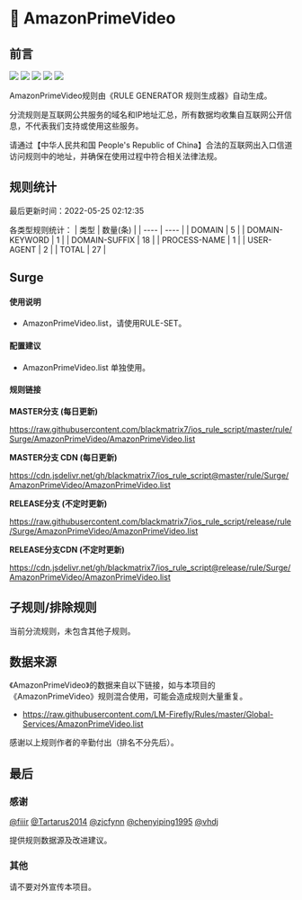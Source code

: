 # 🧸 AmazonPrimeVideo

## 前言

![](https://shields.io/badge/-移除重复规则-ff69b4) ![](https://shields.io/badge/-DOMAIN与DOMAIN--SUFFIX合并-green) ![](https://shields.io/badge/-DOMAIN--SUFFIX间合并-critical) ![](https://shields.io/badge/-DOMAIN--SUFFIX与DOMAIN--KEYWORD合并-blue) ![](https://shields.io/badge/-IP--CIDR(6)合并-blueviolet) 

AmazonPrimeVideo规则由《RULE GENERATOR 规则生成器》自动生成。

分流规则是互联网公共服务的域名和IP地址汇总，所有数据均收集自互联网公开信息，不代表我们支持或使用这些服务。

请通过【中华人民共和国 People's Republic of China】合法的互联网出入口信道访问规则中的地址，并确保在使用过程中符合相关法律法规。

## 规则统计

最后更新时间：2022-05-25 02:12:35

各类型规则统计：
| 类型 | 数量(条)  | 
| ---- | ----  |
| DOMAIN | 5  | 
| DOMAIN-KEYWORD | 1  | 
| DOMAIN-SUFFIX | 18  | 
| PROCESS-NAME | 1  | 
| USER-AGENT | 2  | 
| TOTAL | 27  | 


## Surge 

#### 使用说明
- AmazonPrimeVideo.list，请使用RULE-SET。

#### 配置建议
- AmazonPrimeVideo.list 单独使用。

#### 规则链接
**MASTER分支 (每日更新)**

https://raw.githubusercontent.com/blackmatrix7/ios_rule_script/master/rule/Surge/AmazonPrimeVideo/AmazonPrimeVideo.list

**MASTER分支 CDN (每日更新)**

https://cdn.jsdelivr.net/gh/blackmatrix7/ios_rule_script@master/rule/Surge/AmazonPrimeVideo/AmazonPrimeVideo.list

**RELEASE分支 (不定时更新)**

https://raw.githubusercontent.com/blackmatrix7/ios_rule_script/release/rule/Surge/AmazonPrimeVideo/AmazonPrimeVideo.list

**RELEASE分支CDN (不定时更新)**

https://cdn.jsdelivr.net/gh/blackmatrix7/ios_rule_script@release/rule/Surge/AmazonPrimeVideo/AmazonPrimeVideo.list

## 子规则/排除规则


当前分流规则，未包含其他子规则。

## 数据来源

《AmazonPrimeVideo》的数据来自以下链接，如与本项目的《AmazonPrimeVideo》规则混合使用，可能会造成规则大量重复。

- https://raw.githubusercontent.com/LM-Firefly/Rules/master/Global-Services/AmazonPrimeVideo.list


感谢以上规则作者的辛勤付出（排名不分先后）。

## 最后

### 感谢

[@fiiir](https://github.com/fiiir) [@Tartarus2014](https://github.com/Tartarus2014) [@zjcfynn](https://github.com/zjcfynn) [@chenyiping1995](https://github.com/chenyiping1995) [@vhdj](https://github.com/vhdj)

提供规则数据源及改进建议。

### 其他

请不要对外宣传本项目。